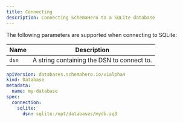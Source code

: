 ```yaml
---
title: Connecting
description: Connecting SchemaHero to a SQLite database
---
```



The following parameters are supported when connecting to SQLite:

| Name | Description |
|------|-------------|
| `dsn` | A string containing the DSN to connect to. |

```yaml
apiVersion: databases.schemahero.io/v1alpha4
kind: Database
metadata:
  name: my-database
spec:
  connection:
    sqlite:
      dsn: sqlite:/opt/databases/mydb.sq3
```
